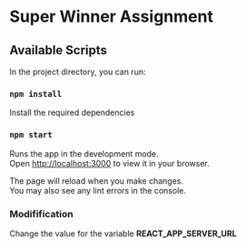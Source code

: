 # Super Winner Assignment

## Available Scripts

In the project directory, you can run:

### `npm install`

Install the required dependencies
### `npm start`


Runs the app in the development mode.\
Open [http://localhost:3000](http://localhost:3000) to view it in your browser.

The page will reload when you make changes.\
You may also see any lint errors in the console.

### Modifification
Change the value for the variable <strong>REACT_APP_SERVER_URL
